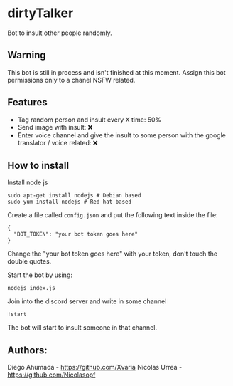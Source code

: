 # dirtyTalker
Bot to insult other people randomly.

## Warning
This bot is still in process and isn't finished at this moment.
Assign this bot permissions only to a chanel NSFW related.

## Features
* Tag random person and insult every X time: 50%
* Send image with insult: ❌
* Enter voice channel and give the insult to some person with the google translator / voice related: ❌

## How to install
Install node js
```
sudo apt-get install nodejs # Debian based
sudo yum install nodejs # Red hat based
```
Create a file called ```config.json``` and put the following text inside the file:
```
{
  "BOT_TOKEN": "your bot token goes here"
}
```
Change the "your bot token goes here" with your token, don't touch the double quotes.

Start the bot by using:
```
nodejs index.js
```

Join into the discord server and write in some channel
```
!start
```
The bot will start to insult someone in that channel.

## Authors:
Diego Ahumada - https://github.com/Xvaria
Nicolas Urrea - https://github.com/Nicolasopf
